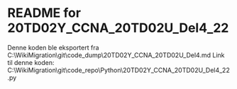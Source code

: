 # README for 20TD02Y_CCNA_20TD02U_Del4_22
Denne koden ble eksportert fra C:\WikiMigration\git\code_dump\20TD02Y_CCNA_20TD02U_Del4.md
Link til denne koden: C:\WikiMigration\git\code_repo\Python\20TD02Y_CCNA_20TD02U_Del4_22.py
